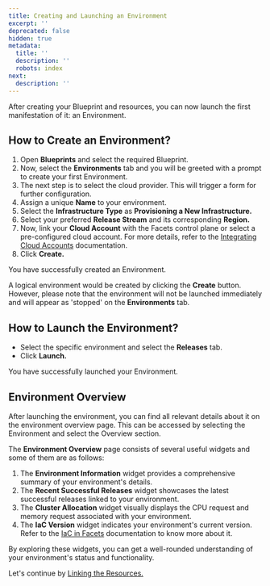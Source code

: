 ```yaml
---
title: Creating and Launching an Environment
excerpt: ''
deprecated: false
hidden: true
metadata:
  title: ''
  description: ''
  robots: index
next:
  description: ''
---
```

After creating your Blueprint and resources, you can now launch the first manifestation of it: an Environment.

## How to Create an Environment?

1. Open **Blueprints** and select the required Blueprint.
2. Now, select the **Environments** tab and you will be greeted with a prompt to create your first Environment.
3. The next step is to select the cloud provider. This will trigger a form for further configuration.
4. Assign a unique **Name** to your environment.
5. Select the **Infrastructure Type** as **Provisioning a New Infrastructure.**
6. Select your preferred **Release Stream** and its corresponding **Region.**
7. Now, link your **Cloud Account** with the Facets control plane or select a pre-configured cloud account. For more details, refer to the [Integrating Cloud Accounts](https://readme.facets.cloud/docs/integrating-cloud-accounts) documentation.
8. Click **Create.**

You have successfully created an Environment.

A logical environment would be created by clicking the **Create** button. However, please note that the environment will not be launched immediately and will appear as 'stopped' on the **Environments** tab.

## How to Launch the Environment?

* Select the specific environment and select the **Releases** tab.
* Click **Launch.**

You have successfully launched your Environment.

## Environment Overview

After launching the environment, you can find all relevant details about it on the environment overview page. This can be accessed by selecting the Environment and select the Overview section.

The **Environment Overview** page consists of several useful widgets and some of them are as follows:

1. The **Environment Information** widget provides a comprehensive summary of your environment's details.
2. The **Recent Successful Releases** widget showcases the latest successful releases linked to your environment.
3. The **Cluster Allocation** widget visually displays the CPU request and memory request associated with your environment.
4. The **IaC Version** widget indicates your environment's current version. Refer to the [IaC in Facets](https://readme.facets.cloud/docs/iac-using-facets) documentation to know more about it.

By exploring these widgets, you can get a well-rounded understanding of your environment's status and functionality.

Let's continue by [Linking the Resources.](doc:pet-clinic-linking-a-resource)
